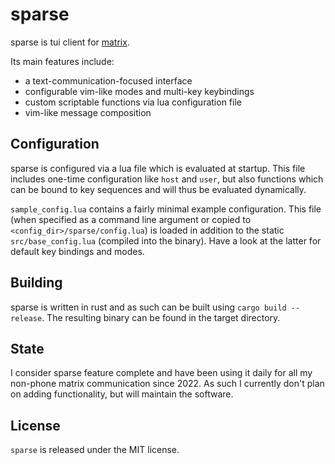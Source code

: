 # sparse

sparse is tui client for [matrix](https://matrix.org).

Its main features include:
 - a text-communication-focused interface
 - configurable vim-like modes and multi-key keybindings
 - custom scriptable functions via lua configuration file
 - vim-like message composition

## Configuration

sparse is configured via a lua file which is evaluated at startup.
This file includes one-time configuration like `host` and `user`, but also functions which can be bound to key sequences and will thus be evaluated dynamically.

`sample_config.lua` contains a fairly minimal example configuration.
This file (when specified as a command line argument or copied to `<config_dir>/sparse/config.lua`) is loaded in addition to the static `src/base_config.lua` (compiled into the binary).
Have a look at the latter for default key bindings and modes.

## Building

sparse is written in rust and as such can be built using `cargo build --release`.
The resulting binary can be found in the target directory.

## State

I consider sparse feature complete and have been using it daily for all my non-phone matrix communication since 2022.
As such I currently don't plan on adding functionality, but will maintain the software.

## License

`sparse` is released under the MIT license.
